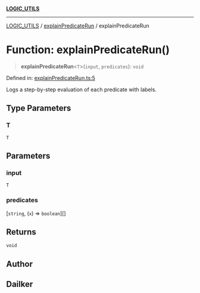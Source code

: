 [**LOGIC_UTILS**](../../README.md)

***

[LOGIC_UTILS](../../README.md) / [explainPredicateRun](../README.md) / explainPredicateRun

# Function: explainPredicateRun()

> **explainPredicateRun**\<`T`\>(`input`, `predicates`): `void`

Defined in: [explainPredicateRun.ts:5](https://github.com/dailker/everyutil/blob/d23995f7a19ece1a6ce5b53178b9a1040d0b558e/src/logic/explainPredicateRun.ts#L5)

Logs a step-by-step evaluation of each predicate with labels.

## Type Parameters

### T

`T`

## Parameters

### input

`T`

### predicates

\[`string`, (`x`) => `boolean`\][]

## Returns

`void`

## Author

## Dailker
